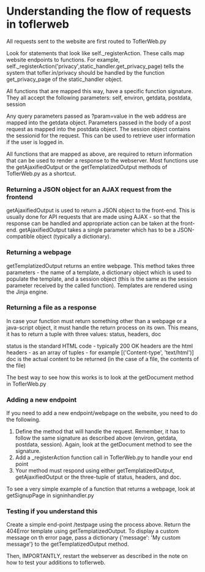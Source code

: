 # Understanding the flow of requests in toflerweb

All requests sent to the website are first routed to ToflerWeb.py

Look for statements that look like self._registerAction. These calls map website endpoints to functions. For example, self._registerAction('privacy',static_handler.get_privacy_page) tells the system that tofler.in/privacy should be handled by the function get_privacy_page of the static_handler object.

All functions that are mapped this way, have a specific function signature. They all accept the following parameters:
    self, environ, getdata, postdata, session

Any query parameters passed as ?param=value in the web address are mapped into the getdata object.
Parameters passed in the body of a post request as mapped into the postdata object. The session
object contains the sessionid for the request. This can be used to retrieve user information if
the user is logged in.

All functions that are mapped as above, are required to return information that can be used to
render a response to the webserver. Most functions use the getAjaxifiedOutput or the getTemplatizedOutput methods of ToflerWeb.py as a shortcut.

### Returning a JSON object for an AJAX request from the frontend
getAjaxifiedOutput is used to return a JSON object to the front-end. This is usually done for
API requests that are made using AJAX - so that the response can be handled and appropriate action
can be taken at the front-end. getAjaxifiedOutput takes a single parameter which has to be a
JSON-compatible object (typically a dictionary).

### Returning a webpage
getTemplatizedOutput returns an entire webpage. This method takes three parameters - the name
of a template, a dictionary object which is used to populate the template, and a session object
(this is the same as the session parameter received by the called function). Templates are
rendered using the Jinja engine.

### Returning a file as a response
In case your function must return something other than a webpage or a java-script object, it must
handle the return process on its own. This means, it has to return a tuple with three values:
  status, headers, doc

status is the standard HTML code - typically 200 OK
headers are the html headers - as an array of tuples - for example [('Content-type', 'text/html')]
doc is the actual content to be returned (in the case of a file, the contents of the file)

The best way to see how this works is to look at the getDocument method in ToflerWeb.py


### Adding a new endpoint
If you need to add a new endpoint/webpage on the website, you need to do the following.

1. Define the method that will handle the request. Remember, it has to follow the same
   signature as described above (environ, getdata, postdata, session). Again, look at
   the getDocument method to see the signature.
2. Add a _registerAction function call in ToflerWeb.py to handle your end point
3. Your method must respond using either getTemplatizedOutput, getAjaxifiedOutput or 
   the three-tuple of status, headers, and doc.

To see a very simple example of a function that returns a webpage, look at getSignupPage
in signinhandler.py


### Testing if you understand this

Create a simple end-point /testpage using the process above. Return the 404Error template
using getTemplatizedOutput. To display a custom message on th error page, pass a dictionary
{'message': 'My custom message'} to the getTemplatizedOutput method.

Then, IMPORTANTLY, restart the webserver as described in the note on how to test your additions
to toflerweb.
